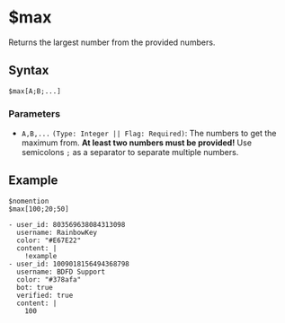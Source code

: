 # $max
Returns the largest number from the provided numbers.

## Syntax
```
$max[A;B;...]
```

### Parameters 
- `A,B,...` `(Type: Integer || Flag: Required)`: The numbers to get the maximum from. **At least two numbers must be provided!** Use semicolons `;` as a separator to separate multiple numbers.

## Example
```
$nomention
$max[100;20;50]
```

```discord yaml
- user_id: 803569638084313098
  username: RainbowKey
  color: "#E67E22"
  content: |
    !example 
- user_id: 1009018156494368798
  username: BDFD Support
  color: "#378afa"
  bot: true
  verified: true
  content: |
    100
```
